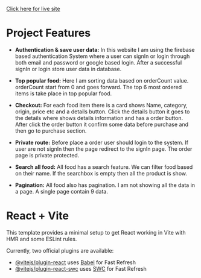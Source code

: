 [Click here for live site](https://food-palace-client.web.app/)

# Project Features

- __Authentication & save user data:__ In this website I am using the firebase based authentication System where a user can signIn or login through both email and password or google based login. After a successful signIn or login store user data in database.

- __Top popular food:__ Here I am sorting data based on orderCount value. orderCount start from 0 and goes forward. The top 6 most ordered items is take place in top popular food.

- __Checkout:__ For each food item there is a card shows Name, category, origin, price etc and a details button. Click the details button it goes to the details where shows details information and has a order button. After click the order button it confirm some data before purchase and then go to purchase section.

- __Private route:__ Before place a order user should login to the system. If user are not signIn then the page redirect to the signIn page. The order page is private protected.

- __Search all food:__ All food has a search feature. We can filter food based on their name. If the searchbox is empty then all the product is show.

- __Pagination:__ All food also has pagination. I am not showing all the data in a page. A single page contain 9 data. 


# React + Vite

This template provides a minimal setup to get React working in Vite with HMR and some ESLint rules.

Currently, two official plugins are available:

- [@vitejs/plugin-react](https://github.com/vitejs/vite-plugin-react/blob/main/packages/plugin-react/README.md) uses [Babel](https://babeljs.io/) for Fast Refresh
- [@vitejs/plugin-react-swc](https://github.com/vitejs/vite-plugin-react-swc) uses [SWC](https://swc.rs/) for Fast Refresh
